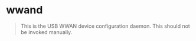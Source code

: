 # wwand

> This is the USB WWAN device configuration daemon.
> This should not be invoked manually.
